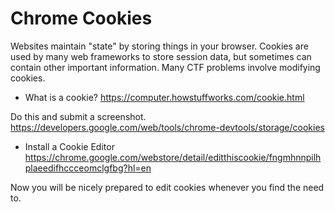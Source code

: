 # Chrome  Cookies
Websites maintain "state" by storing things in your browser. Cookies are used by many web frameworks to store session data, but sometimes can contain other important information. Many CTF problems involve modifying cookies.

* What is a cookie? <https://computer.howstuffworks.com/cookie.html>

 Do this and submit a screenshot. <https://developers.google.com/web/tools/chrome-devtools/storage/cookies>

* Install a Cookie Editor <https://chrome.google.com/webstore/detail/editthiscookie/fngmhnnpilhplaeedifhccceomclgfbg?hl=en>

Now you will be nicely prepared to edit cookies whenever you find the need to. 

